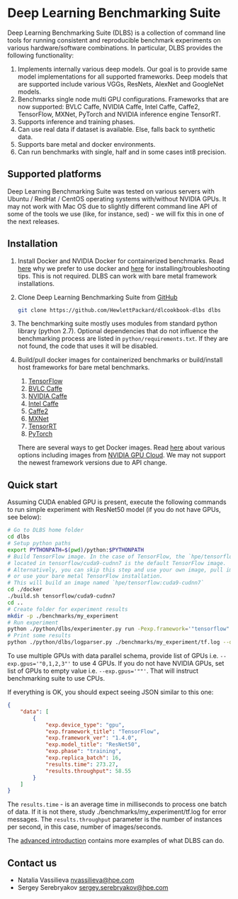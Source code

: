 # __Deep Learning Benchmarking Suite__
Deep Learning Benchmarking Suite (DLBS) is a collection of command line tools for running consistent and reproducible benchmark experiments on various hardware/software combinations. In particular, DLBS provides the following functionality:
1. Implements internally various deep models. Our goal is to provide same model implementations for all supported frameworks. Deep models that are supported include various VGGs, ResNets, AlexNet and GoogleNet models.
2. Benchmarks single node multi GPU configurations. Frameworks that are now supported: BVLC Caffe, NVIDIA Caffe, Intel Caffe, Caffe2, TensorFlow, MXNet, PyTorch and NVIDIA inference engine TensorRT.
3. Supports inference and training phases.
4. Can use real data if dataset is available. Else, falls back to synthetic data.
5. Supports bare metal and docker environments.
6. Can run benchmarks with single, half and in some cases int8 precision.

## Supported platforms
Deep Learning Benchmarking Suite was tested on various servers with Ubuntu /
RedHat / CentOS operating systems with/without NVIDIA GPUs. It may not work with
Mac OS due to slightly different command line API of some of the tools we use
(like, for instance, sed) - we will fix this in one of the next releases.

## Installation
1. Install Docker and NVIDIA Docker for containerized benchmarks. Read [here](/docker/docker.md?id=docker) why we prefer to use docker and [here](/docker/install_docker.md?id=installing-docker) for installing/troubleshooting tips. This is not required. DLBS can work with bare metal framework installations.
2. Clone Deep Learning Benchmarking Suite from [GitHub](https://github.com/HewlettPackard/dlcookbook-dlbs)
   ```bash
   git clone https://github.com/HewlettPackard/dlcookbook-dlbs dlbs
   ```
3. The benchmarking suite mostly uses modules from standard python library (python 2.7). Optional dependencies that do not influence the benchmarking process are listed in `python/requirements.txt`. If they are not found, the code that uses it will be disabled.
4. Build/pull docker images for containerized benchmarks or build/install host frameworks for bare metal benchmarks.
    1. [TensorFlow](http://tensorflow.org)
    2. [BVLC Caffe](http://caffe.berkeleyvision.org/)
    3. [NVIDIA Caffe](https://github.com/NVIDIA/caffe)
    4. [Intel Caffe](https://github.com/intel/caffe)
    5. [Caffe2](http://caffe2.ai)
    6. [MXNet](http://mxnet.io)
    7. [TensorRT](https://developer.nvidia.com/tensorrt)
    8. [PyTorch](http://pytorch.org/)

   There are several ways to get Docker images. Read [here](/docker/pull_build_images.md?id=buildpull-docker-images) about various options including images from [NVIDIA GPU Cloud](https://www.nvidia.com/en-us/gpu-cloud/). We may not support the newest framework versions due to API change.

## Quick start
Assuming CUDA enabled GPU is present, execute the following commands to run simple experiment with ResNet50 model  (if you do not have GPUs, see below):
```bash
# Go to DLBS home folder
cd dlbs
# Setup python paths
export PYTHONPATH=$(pwd)/python:$PYTHONPATH
# Build TensorFlow image. In the case of TensorFlow, the `hpe/tensorflow:cuda9-cudnn7` image
# located in tensorflow/cuda9-cudnn7 is the default TensorFlow image.
# Alternatively, you can skip this step and use your own image, pull image from NVIDIA GPU Cloud
# or use your bare metal TensorFlow installation.
# This will build an image named `hpe/tensorflow:cuda9-cudnn7`
cd ./docker
./build.sh tensorflow/cuda9-cudnn7
cd ..
# Create folder for experiment results
mkdir -p ./benchmarks/my_experiment
# Run experiment
python ./python/dlbs/experimenter.py run -Pexp.framework='"tensorflow"' -Pexp.model='"resnet50"' -Pexp.gpus='"0"' -Pexp.log_file='"./benchmarks/my_experiment/tf.log"'
# Print some results
python ./python/dlbs/logparser.py ./benchmarks/my_experiment/tf.log --output_params "exp.device_type,exp.phase,results.time,results.throughput,exp.framework_title,exp.model_title,exp.replica_batch,exp.framework_ver"
```

To use multiple GPUs with data parallel schema, provide list of GPUs i.e. `--exp.gpus='"0,1,2,3"'`
to use 4 GPUs. If you do not have NVIDIA GPUs, set list of GPUs to empty value i.e. `--exp.gpus='""'`. That will instruct
benchmarking suite to use CPUs.

If everything is OK, you should expect seeing JSON similar to this one:
```json
{
    "data": [
        {
            "exp.device_type": "gpu",
            "exp.framework_title": "TensorFlow",
            "exp.framework_ver": "1.4.0",
            "exp.model_title": "ResNet50",
            "exp.phase": "training",
            "exp.replica_batch": 16,
            "results.time": 273.27,
            "results.throughput": 58.55
        }
    ]
}
```
The `results.time` - is an average time in milliseconds to process one batch of data.  If it is not there,
study ./benchmarks/my_experiment/tf.log for error messages. The `results.throughput` parameter is the number
of instances per second, in this case, number of images/seconds.

The [advanced introduction](/docs/intro/advanced_intro.md?id=advanced-introduction-to-benchmarking-suite) contains more examples of what DLBS can do.


## Contact us

* Natalia Vassilieva <nvassilieva@hpe.com>
* Sergey Serebryakov <sergey.serebryakov@hpe.com>
